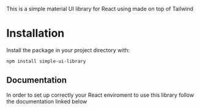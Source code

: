 This is a simple material UI library for React using made on top of Tailwind 

# Installation
Install the package in your project directory with:
```bash
npm install simple-ui-library
```

## Documentation
In order to set up correctly your React enviroment to use this library follow the documentation linked below